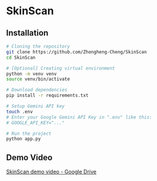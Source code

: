 # SkinScan

## Installation

```bash
# Cloning the repository
git clone https://github.com/Zhongheng-Cheng/SkinScan
cd SkinScan

# [Optional] Creating virtual environment
python -m venv venv
source venv/bin/activate

# Download dependencies
pip install -r requirements.txt

# Setup Gemini API key
touch .env
# Enter your Google Gemini API Key in ".env" like this:
# GOOGLE_API_KEY="..."

# Run the project
python app.py
```

## Demo Video

[SkinScan demo video - Google Drive](https://drive.google.com/file/d/1F1nKQVgbT7sY_a0bdngg-V7cqawF9vdx/view?usp=sharing)

